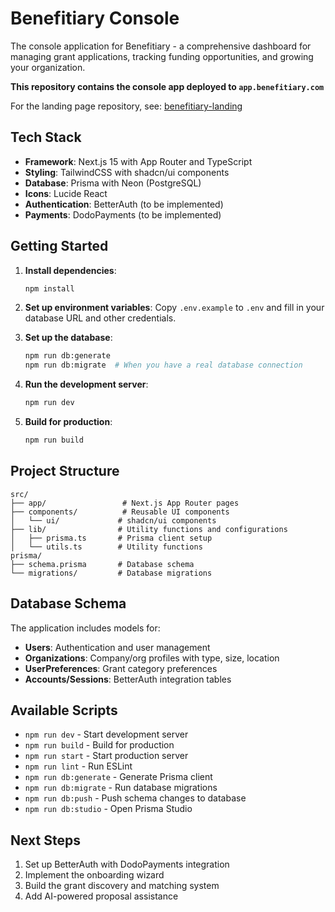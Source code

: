 # Benefitiary Console

The console application for Benefitiary - a comprehensive dashboard for managing grant applications, tracking funding opportunities, and growing your organization.

**This repository contains the console app deployed to `app.benefitiary.com`**

For the landing page repository, see: [benefitiary-landing](https://github.com/iamkhavi/benefitiary-landing)

## Tech Stack

- **Framework**: Next.js 15 with App Router and TypeScript
- **Styling**: TailwindCSS with shadcn/ui components
- **Database**: Prisma with Neon (PostgreSQL)
- **Icons**: Lucide React
- **Authentication**: BetterAuth (to be implemented)
- **Payments**: DodoPayments (to be implemented)

## Getting Started

1. **Install dependencies**:
   ```bash
   npm install
   ```

2. **Set up environment variables**:
   Copy `.env.example` to `.env` and fill in your database URL and other credentials.

3. **Set up the database**:
   ```bash
   npm run db:generate
   npm run db:migrate  # When you have a real database connection
   ```

4. **Run the development server**:
   ```bash
   npm run dev
   ```

5. **Build for production**:
   ```bash
   npm run build
   ```

## Project Structure

```
src/
├── app/                 # Next.js App Router pages
├── components/          # Reusable UI components
│   └── ui/             # shadcn/ui components
├── lib/                # Utility functions and configurations
│   ├── prisma.ts       # Prisma client setup
│   └── utils.ts        # Utility functions
prisma/
├── schema.prisma       # Database schema
└── migrations/         # Database migrations
```

## Database Schema

The application includes models for:
- **Users**: Authentication and user management
- **Organizations**: Company/org profiles with type, size, location
- **UserPreferences**: Grant category preferences
- **Accounts/Sessions**: BetterAuth integration tables

## Available Scripts

- `npm run dev` - Start development server
- `npm run build` - Build for production
- `npm run start` - Start production server
- `npm run lint` - Run ESLint
- `npm run db:generate` - Generate Prisma client
- `npm run db:migrate` - Run database migrations
- `npm run db:push` - Push schema changes to database
- `npm run db:studio` - Open Prisma Studio

## Next Steps

1. Set up BetterAuth with DodoPayments integration
2. Implement the onboarding wizard
3. Build the grant discovery and matching system
4. Add AI-powered proposal assistance
